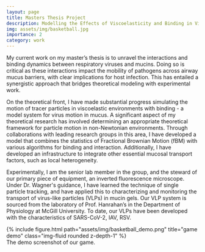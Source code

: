 ```yaml
---
layout: page
title: Masters Thesis Project
description: Modelling the Effects of Viscoelasticity and Binding in Viral Transport Through Mucus 
img: assets/img/basketball.jpg
importance: 2
category: work
---
```


My current work on my master’s thesis is to unravel the interactions and binding dynamics between respiratory viruses 
and mucins. Doing so is critical as these interactions impact the mobility of pathogens across airway mucus barriers, with 
clear implications for host infection. This has entailed a synergistic approach that bridges theoretical modeling with 
experimental work.  
  
On the theoretical front, I have made substantial progress simulating the motion of tracer particles in viscoelastic 
environments with binding - a model system for virus motion in mucus. A significant aspect of my theoretical research has 
involved determining an appropriate theoretical framework for particle motion in non-Newtonian environments. Through 
collaborations with leading research groups in this area, I have developed a model that combines the statistics of Fractional
Brownian Motion (fBM) with various algorithms for binding and interaction. Additionally, I have developed an 
infrastructure to integrate other essential mucosal transport factors, such as local heterogeneity.  
  
Experimentally, I am the senior lab member in the group, and the steward of our primary piece of equipment, an 
inverted fluorescence microscope. Under Dr. Wagner's guidance, I have learned the technique of single particle tracking, 
and have applied this to characterizing and monitoring the transport of virus-like particles (VLPs) in mucin gels. Our VLP 
system is sourced from the laboratory of Prof. Hanrahan’s in the Department of Physiology at McGill University. To date, 
our VLPs have been developed with the characteristics of SARS-CoV-2, IAV, RSV.  
  

<div class="row">
    <div class="col-sm mt-3 mt-md-0">
        {% include figure.html path="assets/img/basketball_demo.png" title="game demo" class="img-fluid rounded z-depth-1" %}
    </div>
</div>
<div class="caption">
    The demo screenshot of our game.
</div>